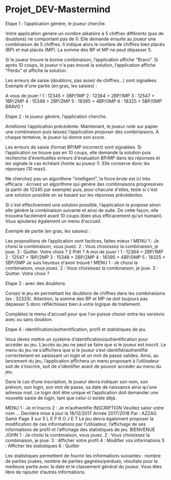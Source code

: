 # Projet_DEV-Mastermind


Etape 1 : l’application génère, le joueur cherche.


Votre application génère un nombre aléatoire à 5 chiffres différents (pas de doublons) ne
comportant pas de 0. Elle demande ensuite au joueur une combinaison de 5 chiffres. Il
indique alors le nombre de chiffres bien placés (BP) et mal placés (MP). La somme des BP et
MP ne peut dépasser 5.

Si le joueur trouve la bonne combinaison, l’application affiche "Bravo".
Si après 10 coups, le joueur n'a pas trouvé la solution, l’application affiche "Perdu" et affiche
la solution.

Les erreurs de saisie (doublons, pas assez de chiffres...) sont signalées.
Exemple d'une partie (en gras, les saisies) :

A vous de jouer !
1 : 12345 > 3BP/1MP
2 : 12364 > 2BP/1MP
3 : 12547 > 1BP/2MP
4 : 15348 > 2BP/2MP
5 : 18395 > 4BP/0MP
6 : 18325 > 5BP/0MP
BRAVO !


Etape 2 : le joueur génère, l’application cherche.


Améliorez l’application précédente. Maintenant, le joueur note sur papier une combinaison
puis laissez l’application proposer des combinaisons. A chaque tentative, le joueur lui donne
son score.

Les erreurs de saisie (format BP/MP incorrect) sont signalées.
Si l’application ne trouve pas en 10 coups, elle demande la solution puis recherche
d'éventuelles erreurs d'évaluation BP/MP dans les réponses et les signale le cas échéant
(honte au joueur !). Elle conserve donc les réponses (10 maxi).

Ne cherchez pas un algorithme "intelligent", la force brute est ici très efficace : écrivez un
algorithme qui génère des combinaisons progressives (à partir de 12345 par exemple) puis,
pour chacune d'elles, teste si c'est une solution possible en se basant sur les réponses précédentes. 

Si c'est effectivement une solution possible, l’application la propose sinon elle
génère la combinaison suivante et ainsi de suite. De cette façon, elle trouvera facilement
avant 10 coups (bien plus efficacement qu’un humain).
Vous ajouterez également un menu d'accueil.

Exemple de partie (en gras, les saisies) :

Les propositions de l’application sont factices, faites mieux !
MENU
1 : Je choisi la combinaison, vous jouez.
2 : Vous choisissez la combinaison, je joue.
3 : Quitter.
Votre choix ? 2
Prêt ? A moi de jouer !
1 : 12364 > 2BP/1MP
2 : 12547 > 1BP/2MP
3 : 15348 > 2BP/2MP
4 : 18395 > 4BP/0MP
5 : 18325 > 5BP/0MP
Je suis heureux d'avoir trouvé !
MENU
1 : Je choisi la combinaison, vous jouez.
2 : Vous choisissez la combinaison, je joue.
3 : Quitter.
Votre choix ?


Etape 3 : avec des doublons.


Corsez le jeu en permettant les doublons de chiffres dans les combinaisons (ex : 32325).
Attention, la somme des BP et MP ne doit toujours pas dépasser 5 donc réfléchissez bien à
votre logique de traitement.

Complétez le menu d'accueil pour que l'on puisse choisir entre les versions avec ou sans
doublon.


Etape 4 : identification/authentification, profil et statistiques de jeu.


Vous devez mettre un système d’identification/authentification pour accéder au jeu. L’accès
au jeu ne peut se faire que si le joueur est inscrit. Le menu du jeu ne s’affichera que si le
joueur s’est identifié/authentifié correctement en saisissant un login et un mot de passe
valides. Ainsi, au lancement du jeu, l’application affichera un menu proposant à l’utilisateur
soit de s’inscrire, soit de s’identifier avant de pouvoir accéder au menu du jeu.

Dans le cas d’une inscription, le joueur devra indiquer son nom, son prénom, son login, son
mot de passe, sa date de naissance ainsi qu’une adresse mail. Le login doit être unique et
l’application doit demander une nouvelle saisie de login, tant que celui-ci existe déjà.

MENU
1 : Je m’inscris
2 : Je m’authentifie
INSCRIPTION
Veuillez saisir votre nom …
Dernière mise à jour le 18/12/2017 Année 2017/2018 Par : AZZAG Samir Page 3 sur 5
L E P R O J E T
Le jeu devra également proposer la modification de ces informations par l’utilisateur,
l’affichage de ses informations de profil et l’affichage des statistiques de jeu.
BIENVENUE JOHN
1 : Je choisi la combinaison, vous jouez.
2 : Vous choisissez la combinaison, je joue.
3 : Afficher votre profil
4 : Modifier vos informations
5 : Afficher les statistiques
6 : Quitter

Les statistiques permettent de fournir les informations suivantes : nombre de parties jouées,
nombre de parties gagnées/perdues, résultats pour la meilleure partie avec la date et le
classement général du joueur. Vous êtes libre de rajouter d’autres informations.
